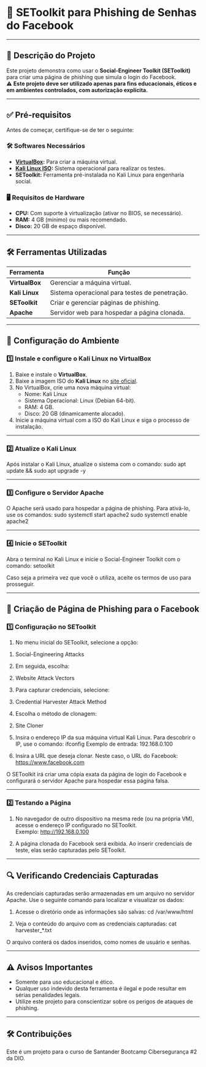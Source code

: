 # 🎯 SEToolkit para Phishing de Senhas do Facebook

---

## 📝 Descrição do Projeto
Este projeto demonstra como usar o **Social-Engineer Toolkit (SEToolkit)** para criar uma página de phishing que simula o login do Facebook.  
⚠️ **Este projeto deve ser utilizado apenas para fins educacionais, éticos e em ambientes controlados, com autorização explícita.**

---

## ✅ Pré-requisitos

Antes de começar, certifique-se de ter o seguinte:

### 🛠️ Softwares Necessários
- **[VirtualBox](https://www.virtualbox.org/):** Para criar a máquina virtual.  
- **[Kali Linux ISO](https://www.kali.org/get-kali/):** Sistema operacional para realizar os testes.  
- **SEToolkit:** Ferramenta pré-instalada no Kali Linux para engenharia social.  

### 🖥️ Requisitos de Hardware
- **CPU:** Com suporte à virtualização (ativar no BIOS, se necessário).  
- **RAM:** 4 GB (mínimo) ou mais recomendado.  
- **Disco:** 20 GB de espaço disponível.  

---

## 🛠️ Ferramentas Utilizadas

| Ferramenta         | Função                                                         |
|---------------------|----------------------------------------------------------------|
| **VirtualBox**      | Gerenciar a máquina virtual.                                   |
| **Kali Linux**      | Sistema operacional para testes de penetração.                |
| **SEToolkit**       | Criar e gerenciar páginas de phishing.                        |
| **Apache**          | Servidor web para hospedar a página clonada.                  |

---

## 🚀 Configuração do Ambiente

### 1️⃣ Instale e configure o Kali Linux no VirtualBox
1. Baixe e instale o **VirtualBox**.
2. Baixe a imagem ISO do **Kali Linux** no [site oficial](https://www.kali.org/get-kali/).
3. No VirtualBox, crie uma nova máquina virtual:
   - Nome: Kali Linux  
   - Sistema Operacional: Linux (Debian 64-bit).  
   - RAM: 4 GB.  
   - Disco: 20 GB (dinamicamente alocado).  
4. Inicie a máquina virtual com a ISO do Kali Linux e siga o processo de instalação.

---

### 2️⃣ Atualize o Kali Linux
Após instalar o Kali Linux, atualize o sistema com o comando:
sudo apt update && sudo apt upgrade -y

---

### 3️⃣ Configure o Servidor Apache
O Apache será usado para hospedar a página de phishing. Para ativá-lo, use os comandos:
sudo systemctl start apache2
sudo systemctl enable apache2

---

### 4️⃣ Inicie o SEToolkit
Abra o terminal no Kali Linux e inicie o Social-Engineer Toolkit com o comando:
setoolkit

Caso seja a primeira vez que você o utiliza, aceite os termos de uso para prosseguir.

---

## 🎯 Criação de Página de Phishing para o Facebook

### 1️⃣ Configuração no SEToolkit
1. No menu inicial do SEToolkit, selecione a opção:
1) Social-Engineering Attacks

2. Em seguida, escolha:
2) Website Attack Vectors

3. Para capturar credenciais, selecione:
3) Credential Harvester Attack Method

4. Escolha o método de clonagem:
2) Site Cloner

5. Insira o endereço IP da sua máquina virtual Kali Linux. Para descobrir o IP, use o comando:
ifconfig
Exemplo de entrada: 192.168.0.100

6. Insira a URL que deseja clonar. Neste caso, o URL do Facebook:
https://www.facebook.com

O SEToolkit irá criar uma cópia exata da página de login do Facebook e configurará o servidor Apache para hospedar essa página falsa.

---

### 2️⃣ Testando a Página
1. No navegador de outro dispositivo na mesma rede (ou na própria VM), acesse o endereço IP configurado no SEToolkit.  
Exemplo: http://192.168.0.100

2. A página clonada do Facebook será exibida. Ao inserir credenciais de teste, elas serão capturadas pelo SEToolkit.

---

## 🔍 Verificando Credenciais Capturadas

As credenciais capturadas serão armazenadas em um arquivo no servidor Apache. Use o seguinte comando para localizar e visualizar os dados:

1. Acesse o diretório onde as informações são salvas:
cd /var/www/html

2. Veja o conteúdo do arquivo com as credenciais capturadas:
cat harvester_*.txt

O arquivo conterá os dados inseridos, como nomes de usuário e senhas.

---

## ⚠️ Avisos Importantes

- Somente para uso educacional e ético.  
- Qualquer uso indevido desta ferramenta é ilegal e pode resultar em sérias penalidades legais.  
- Utilize este projeto para conscientizar sobre os perigos de ataques de phishing.

---

## 🛠️ Contribuições

Este é um projeto para o curso de Santander Bootcamp Cibersegurança #2 da DIO.


